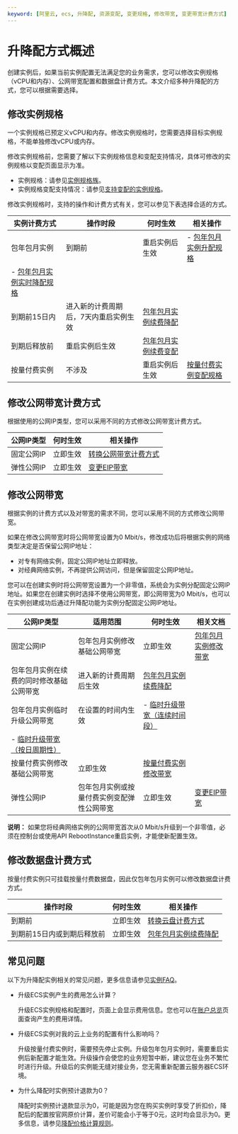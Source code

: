 ```yaml
---
keyword: [阿里云, ecs, 升降配, 资源变配, 变更规格, 修改带宽, 变更带宽计费方式]
---
```


# 升降配方式概述

创建实例后，如果当前实例配置无法满足您的业务需求，您可以修改实例规格（vCPU和内存）、公网带宽配置和数据盘计费方式。本文介绍多种升降配的方式，您可以根据需要选择。

## 修改实例规格

一个实例规格已预定义vCPU和内存。修改实例规格时，您需要选择目标实例规格，不能单独修改vCPU或内存。

修改实例规格前，您需要了解以下实例规格信息和变配支持情况，具体可修改的实例规格以变配页面显示为准。

-   实例规格：请参见[实例规格族](/cn.zh-CN/实例/实例规格族.md)。
-   实例规格变配支持情况：请参见[支持变配的实例规格](/cn.zh-CN/实例/升降配实例/支持变配的实例规格.md)。

修改实例规格时，支持的操作和计费方式有关，您可以参见下表选择合适的方式。

|实例计费方式|操作时段|何时生效|相关操作|
|------|----|----|----|
|包年包月实例|到期前|重启实例后生效|-   [包年包月实例升配规格](/cn.zh-CN/实例/升降配实例/修改实例规格/包年包月实例升配规格.md)
-   [包年包月实例实时降配规格](/cn.zh-CN/实例/升降配实例/修改实例规格/包年包月实例实时降配规格.md) |
|到期前15日内|进入新的计费周期后，7天内重启实例生效|[包年包月实例续费降配](/cn.zh-CN/产品计费/续费实例/续费降配.md)|
|到期后释放前|重启实例后生效|[包年包月实例续费变配](/cn.zh-CN/产品计费/续费实例/续费变配.md)|
|按量付费实例|不涉及|重启实例后生效|[按量付费实例变配规格](/cn.zh-CN/实例/升降配实例/修改实例规格/按量付费实例变配规格.md)|

## 修改公网带宽计费方式

根据使用的公网IP类型，您可以采用不同的方式修改公网带宽计费方式。

|公网IP类型|何时生效|相关操作|
|------|----|----|
|固定公网IP|立即生效|[转换公网带宽计费方式](/cn.zh-CN/实例/升降配实例/修改带宽配置/转换公网带宽计费方式.md)|
|弹性公网IP|立即生效|[变更EIP带宽](/cn.zh-CN/实例/升降配实例/修改带宽配置/变更EIP带宽.md)|

## 修改公网带宽

根据实例的计费方式以及对带宽的需求不同，您可以采用不同的方式修改公网带宽。

如果在修改公网带宽时将公网带宽设置为0 Mbit/s，修改成功后将根据实例的网络类型决定是否保留公网IP地址：

-   对专有网络实例，固定公网IP地址立即释放。
-   对经典网络实例，不再提供公网访问，但是保留固定公网IP地址。

您可以在创建实例时将公网带宽设置为一个非零值，系统会为实例分配固定公网IP地址。如果您在创建实例时选择不使用公网带宽，即公网带宽为0 Mbit/s，也可以在实例创建成功后通过升降配功能为实例分配固定公网IP地址。

|公网IP类型|适用范围|何时生效|相关文档|
|------|----|----|----|
|固定公网IP|包年包月实例修改基础公网带宽|立即生效|[包年包月实例修改带宽](/cn.zh-CN/实例/升降配实例/修改带宽配置/包年包月实例修改带宽.md)|
|包年包月实例在续费的同时修改基础公网带宽|进入新的计费周期后生效|[包年包月实例续费降配](/cn.zh-CN/产品计费/续费实例/续费降配.md)|
|包年包月实例临时升级公网带宽|在设置的时间内生效|-   [临时升级带宽（连续时间段）](/cn.zh-CN/实例/升降配实例/修改带宽配置/临时升级带宽（连续时间段）.md)
-   [临时升级带宽（按日周期性）](/cn.zh-CN/实例/升降配实例/修改带宽配置/临时升级带宽（按日周期性）.md) |
|按量付费实例修改基础公网带宽|立即生效|[按量付费实例修改带宽](/cn.zh-CN/实例/升降配实例/修改带宽配置/按量付费实例修改带宽.md)|
|弹性公网IP|包年包月实例或按量付费实例变配弹性公网带宽|立即生效|[变更EIP带宽](/cn.zh-CN/实例/升降配实例/修改带宽配置/变更EIP带宽.md)|

**说明：** 如果您将经典网络实例的公网带宽首次从0 Mbit/s升级到一个非零值，必须在控制台或使用API RebootInstance重启实例，才能使新配置生效。

## 修改数据盘计费方式

按量付费实例只可挂载按量付费数据盘，因此仅包年包月实例可以修改数据盘计费方式。

|操作时段|何时生效|相关操作|
|----|----|----|
|到期前|立即生效|[转换云盘计费方式](/cn.zh-CN/产品计费/转换计费方式/转换云盘计费方式.md)|
|到期前15日内或到期后释放前|立即生效|[包年包月实例续费降配](/cn.zh-CN/产品计费/续费实例/续费降配.md)|

## 常见问题

以下为升降配实例相关的常见问题，更多信息请参见[实例FAQ](/cn.zh-CN/实例/实例FAQ.md)。

-   升级ECS实例产生的费用怎么计算？

    升级ECS实例规格和配置时，页面上会显示费用信息。您也可以在[账户总览](https://expense.console.aliyun.com/)页面查询产生的费用详情。

-   升级ECS实例对我的云上业务的配置有什么影响吗？

    升级按量付费实例时，需要预先停止实例。升级包年包月实例时，需要重启实例后新配置才能生效。升级操作会使您的业务短暂中断，建议您在业务不繁忙时进行升级。升级后的实例能无缝对接业务，您无需重新配置云服务器ECS环境。

-   为什么降配时实例预计退款为0？

    降配时实例预计退款显示为0，可能是因为您在购买实例时享受了折扣价，降配后的配置按官网原价计算，差价可能会小于等于0元，这时均会显示为0。更多信息，请参见[降配价格计算规则](https://help.aliyun.com/document_detail/201955.html)。


